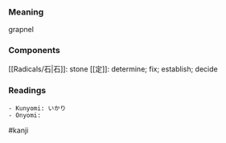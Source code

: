 ### Meaning

grapnel

### Components

[[Radicals/石|石]]: stone [[定]]: determine; fix; establish; decide

### Readings

```
- Kunyomi: いかり
- Onyomi: 
```

#kanji